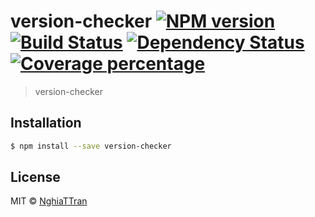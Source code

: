 # version-checker [![NPM version][npm-image]][npm-url] [![Build Status][travis-image]][travis-url] [![Dependency Status][daviddm-image]][daviddm-url] [![Coverage percentage][coveralls-image]][coveralls-url]
> version-checker

## Installation

```sh
$ npm install --save version-checker
```

## License

MIT © [NghiaTTran]()


[npm-image]: https://badge.fury.io/js/version-checker.svg
[npm-url]: https://npmjs.org/package/version-checker
[travis-image]: https://travis-ci.org/nghiattran/version-checker.svg?branch=master
[travis-url]: https://travis-ci.org/nghiattran/version-checker
[daviddm-image]: https://david-dm.org/nghiattran/version-checker.svg?theme=shields.io
[daviddm-url]: https://david-dm.org/nghiattran/version-checker
[coveralls-image]: https://coveralls.io/repos/nghiattran/version-checker/badge.svg
[coveralls-url]: https://coveralls.io/r/nghiattran/version-checker
